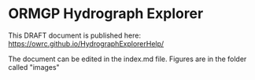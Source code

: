 # ORMGP Hydrograph Explorer

This DRAFT document is published here: https://owrc.github.io/HydrographExplorerHelp/

The document can be edited in the index.md file.  Figures are in the folder called "images"
